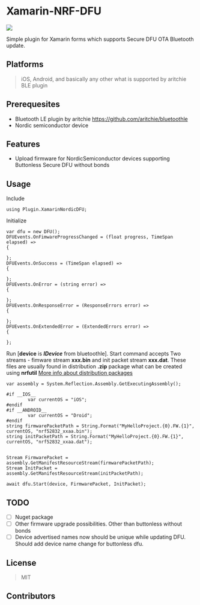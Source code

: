 
# Xamarin-NRF-DFU

![](https://img.shields.io/github/license/mashape/apistatus.svg)

Simple plugin for Xamarin forms which supports Secure DFU OTA Bluetooth update.
## Platforms

 > iOS, Android, and basically any other what is supported by aritchie BLE plugin
## Prerequesites

- Bluetooth LE plugin by aritchie https://github.com/aritchie/bluetoothle
- Nordic semiconductor device
## Features
 - Upload firmware for NordicSemiconductor devices supporting Buttonless Secure DFU without bonds

## Usage
Include
		

    using Plugin.XamarinNordicDFU;
Initialize
    
    var dfu = new DFU();
    DFUEvents.OnFimwareProgressChanged = (float progress, TimeSpan elapsed) =>
    {
    
    };
    DFUEvents.OnSuccess = (TimeSpan elapsed) =>
    {
    
    };
    DFUEvents.OnError = (string error) =>
    {
    
    };
    DFUEvents.OnResponseError = (ResponseErrors error) =>
    {
    
    };
    DFUEvents.OnExtendedError = (ExtendedErrors error) =>
    {
    
    };

Run [**device** is ***IDevice*** from bluetoothle]. Start command accepts Two streams - fimware stream **xxx.bin** and init packet stream **xxx.dat**. These files are usually found in distribution **.zip** package what can be created using **nrfutil** [More info about distribution packages](https://devzone.nordicsemi.com/b/blog/posts/creating-zip-package-for-dfu)

    var assembly = System.Reflection.Assembly.GetExecutingAssembly();

	#if __IOS__
            var currentOS = "iOS";
	#endif
	#if __ANDROID__
            var currentOS = "Droid";
	#endif
    string firmwarePacketPath = String.Format("MyHelloProject.{0}.FW.{1}", currentOS, "nrf52832_xxaa.bin");
    string initPacketPath = String.Format("MyHelloProject.{0}.FW.{1}", currentOS, "nrf52832_xxaa.dat");

    
    Stream FirmwarePacket = assembly.GetManifestResourceStream(firmwarePacketPath);
    Stream InitPacket = assembly.GetManifestResourceStream(initPacketPath);
                
    await dfu.Start(device, FirmwarePacket, InitPacket);

## TODO

 - [ ] Nuget package
 - [ ] Other firmware upgrade possibilities. Other than buttonless without bonds
 - [ ] Device advertised names now should be unique while updating DFU. Should add device name change for buttonless dfu.

## License
 > MIT
## Contributors
